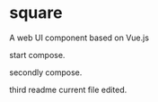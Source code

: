 # square
A web UI component based on Vue.js


start compose.

secondly compose.

third readme current file edited.